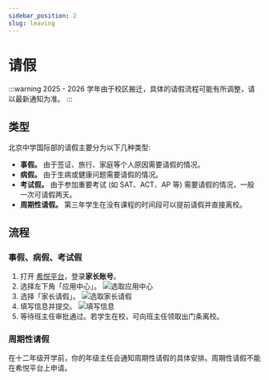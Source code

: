 ```yaml
---
sidebar_position: 2
slug: leaving
---
```


# 请假

:::warning
2025 - 2026 学年由于校区搬迁，具体的请假流程可能有所调整，请以最新通知为准。
:::

## 类型

北京中学国际部的请假主要分为以下几种类型:

* **事假。** 由于签证、旅行、家庭等个人原因需要请假的情况。
* **病假。** 由于生病或健康问题需要请假的情况。
* **考试假。** 由于参加重要考试 (如 SAT、ACT、AP 等) 需要请假的情况，一般一次可请假两天。
* **周期性请假。** 第三年学生在没有课程的时间段可以提前请假并直接离校。

## 流程

### 事假、病假、考试假

1. 打开 [希悦平台](https://bjzxgjb.seiue.com)，登录**家长账号**。
2. 选择左下角「应用中心」。
   ![选取应用中心](/docs-assets/leaving/1.webp)
3. 选择「家长请假」。
   ![选取家长请假](/docs-assets/leaving/2.webp)
4. 填写信息并提交。
   ![填写信息](/docs-assets/leaving/3.webp)
5. 等待班主任审批通过。若学生在校，可向班主任领取出门条离校。

### 周期性请假

在十二年级开学前，你的年级主任会通知周期性请假的具体安排。周期性请假不能在希悦平台上申请。
